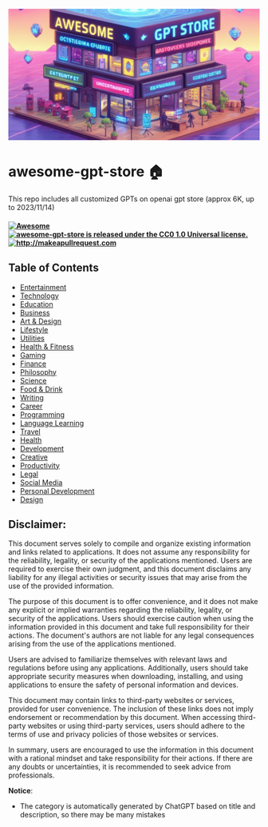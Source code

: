 ![Header](header.png)

# awesome-gpt-store 🏠
This repo includes all customized GPTs on openai gpt store (approx 6K, up to 2023/11/14)
 <h4 align="left">
  
  <a href="https://awesome.re">
    <img src="https://awesome.re/badge.svg" alt="Awesome" />
  </a>
  <a href="https://github.com/yulongwang12/awesome-gpt-store/blob/main/LICENSE">
    <img src="https://img.shields.io/badge/License-CC0%201.0%20Universal-red.svg" alt="awesome-gpt-store is released under the CC0 1.0 Universal license." />
  </a>
  <a href="http://makeapullrequest.com">
    <img src="https://img.shields.io/badge/PRs-welcome-brightgreen.svg?style=flat-square" alt="http://makeapullrequest.com" />
  </a>
</h4>

## Table of Contents
- [Entertainment](https://github.com/yulongwang12/awesome-gpt-store/tree/main/asset/Entertainment.md)
- [Technology](https://github.com/yulongwang12/awesome-gpt-store/tree/main/asset/Technology.md)
- [Education](https://github.com/yulongwang12/awesome-gpt-store/tree/main/asset/Education.md)
- [Business](https://github.com/yulongwang12/awesome-gpt-store/tree/main/asset/Business.md)
- [Art & Design](https://github.com/yulongwang12/awesome-gpt-store/tree/main/asset/Art%20%26%20Design.md)
- [Lifestyle](https://github.com/yulongwang12/awesome-gpt-store/tree/main/asset/Lifestyle.md)
- [Utilities](https://github.com/yulongwang12/awesome-gpt-store/tree/main/asset/Utilities.md)
- [Health & Fitness](https://github.com/yulongwang12/awesome-gpt-store/tree/main/asset/Health%20%26%20Fitness.md)
- [Gaming](https://github.com/yulongwang12/awesome-gpt-store/tree/main/asset/Gaming.md)
- [Finance](https://github.com/yulongwang12/awesome-gpt-store/tree/main/asset/Finance.md)
- [Philosophy](https://github.com/yulongwang12/awesome-gpt-store/tree/main/asset/Philosophy.md)
- [Science](https://github.com/yulongwang12/awesome-gpt-store/tree/main/asset/Science.md)
- [Food & Drink](https://github.com/yulongwang12/awesome-gpt-store/tree/main/asset/Food%20%26%20Drink.md)
- [Writing](https://github.com/yulongwang12/awesome-gpt-store/tree/main/asset/Writing.md)
- [Career](https://github.com/yulongwang12/awesome-gpt-store/tree/main/asset/Career.md)
- [Programming](https://github.com/yulongwang12/awesome-gpt-store/tree/main/asset/Programming.md)
- [Language Learning](https://github.com/yulongwang12/awesome-gpt-store/tree/main/asset/Language%20Learning.md)
- [Travel](https://github.com/yulongwang12/awesome-gpt-store/tree/main/asset/Travel.md)
- [Health](https://github.com/yulongwang12/awesome-gpt-store/tree/main/asset/Health.md)
- [Development](https://github.com/yulongwang12/awesome-gpt-store/tree/main/asset/Development.md)
- [Creative](https://github.com/yulongwang12/awesome-gpt-store/tree/main/asset/Creative.md)
- [Productivity](https://github.com/yulongwang12/awesome-gpt-store/tree/main/asset/Productivity.md)
- [Legal](https://github.com/yulongwang12/awesome-gpt-store/tree/main/asset/Legal.md)
- [Social Media](https://github.com/yulongwang12/awesome-gpt-store/tree/main/asset/Social%20Media.md)
- [Personal Development](https://github.com/yulongwang12/awesome-gpt-store/tree/main/asset/Personal%20Development.md)
- [Design](https://github.com/yulongwang12/awesome-gpt-store/tree/main/asset/Design.md)

## Disclaimer:

This document serves solely to compile and organize existing information and links related to applications. It does not assume any responsibility for the reliability, legality, or security of the applications mentioned. Users are required to exercise their own judgment, and this document disclaims any liability for any illegal activities or security issues that may arise from the use of the provided information.

The purpose of this document is to offer convenience, and it does not make any explicit or implied warranties regarding the reliability, legality, or security of the applications. Users should exercise caution when using the information provided in this document and take full responsibility for their actions. The document's authors are not liable for any legal consequences arising from the use of the applications mentioned.

Users are advised to familiarize themselves with relevant laws and regulations before using any applications. Additionally, users should take appropriate security measures when downloading, installing, and using applications to ensure the safety of personal information and devices.

This document may contain links to third-party websites or services, provided for user convenience. The inclusion of these links does not imply endorsement or recommendation by this document. When accessing third-party websites or using third-party services, users should adhere to the terms of use and privacy policies of those websites or services.

In summary, users are encouraged to use the information in this document with a rational mindset and take responsibility for their actions. If there are any doubts or uncertainties, it is recommended to seek advice from professionals.

**Notice**:
- The category is automatically generated by ChatGPT based on title and description, so there may be many mistakes
